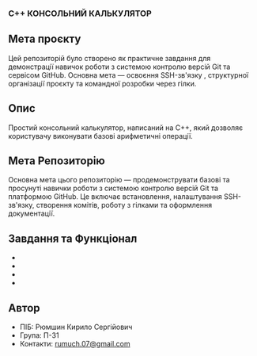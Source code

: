 ### C++ КОНСОЛЬНИЙ КАЛЬКУЛЯТОР

## Мета проєкту

Цей репозиторій було створено як практичне завдання для демонстрації навичок роботи з системою контролю версій Git та сервісом GitHub. Основна мета — освоєння SSH-зв'язку , структурної організації проєкту та командної розробки через гілки.

## Опис

Простий консольний калькулятор, написаний на C++, який дозволяє користувачу виконувати базові арифметичні операції.

## Мета Репозиторію

Основна мета цього репозиторію — продемонструвати базові та просунуті навички роботи з системою контролю версій Git та платформою GitHub. Це включає встановлення, налаштування SSH-зв'язку, створення комітів, роботу з гілками та оформлення документації.

## Завдання та Функціонал

-
-
-
-

## Автор

- ПІБ: Рюмшин Кирило Сергійович
- Група: П-31
- Контакти: rumuch.07@gmail.com